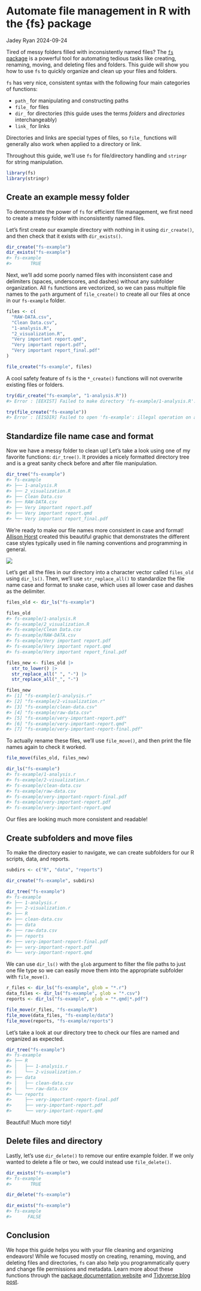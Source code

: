 # Automate file management in R with the {fs} package
Jadey Ryan
2024-09-24

Tired of messy folders filled with inconsistently named files? The [`fs`
package](https://fs.r-lib.org/index.html) is a powerful tool for
automating tedious tasks like creating, renaming, moving, and deleting
files and folders. This guide will show you how to use `fs` to quickly
organize and clean up your files and folders.

`fs` has very nice, consistent syntax with the following four main
categories of functions:

- `path_` for manipulating and constructing paths
- `file_` for files
- `dir_` for directories (this guide uses the terms *folders* and
  *directories* interchangeably)
- `link_` for links

Directories and links are special types of files, so `file_` functions
will generally also work when applied to a directory or link.

Throughout this guide, we’ll use `fs` for file/directory handling and
`stringr` for string manipulation.

``` r
library(fs)
library(stringr)
```

## Create an example messy folder

To demonstrate the power of `fs` for efficient file management, we first
need to create a messy folder with inconsistently named files.

Let’s first create our example directory with nothing in it using
`dir_create()`, and then check that it exists with `dir_exists()`.

``` r
dir_create("fs-example")
dir_exists("fs-example")
#> fs-example 
#>       TRUE
```

Next, we’ll add some poorly named files with inconsistent case and
delimiters (spaces, underscores, and dashes) without any subfolder
organization. All `fs` functions are vectorized, so we can pass multiple
file names to the `path` argument of `file_create()` to create all our
files at once in our `fs-example` folder.

``` r
files <- c(
  "RAW-DATA.csv",
  "Clean Data.csv",
  "1-analysis.R",
  "2_visualization.R",
  "Very important report.qmd",
  "Very important report.pdf",
  "Very important report_final.pdf"
)

file_create("fs-example", files)
```

A cool safety feature of `fs` is the `*_create()` functions will not
overwrite existing files or folders.

``` r
try(dir_create("fs-example", "1-analysis.R"))
#> Error : [EEXIST] Failed to make directory 'fs-example/1-analysis.R': file already exists

try(file_create("fs-example"))
#> Error : [EISDIR] Failed to open 'fs-example': illegal operation on a directory
```

## Standardize file name case and format

Now we have a messy folder to clean up! Let’s take a look using one of
my favorite functions: `dir_tree()`. It provides a nicely formatted
directory tree and is a great sanity check before and after file
manipulation.

``` r
dir_tree("fs-example")
#> fs-example
#> ├── 1-analysis.R
#> ├── 2_visualization.R
#> ├── Clean Data.csv
#> ├── RAW-DATA.csv
#> ├── Very important report.pdf
#> ├── Very important report.qmd
#> └── Very important report_final.pdf
```

We’re ready to make our file names more consistent in case and format!
[Allison Horst](https://allisonhorst.com) created this beautiful graphic
that demonstrates the different case styles typically used in file
naming conventions and programming in general.

<img src="ah-case.png"
data-fig-alt="Cartoon representations of common cases in coding. A snake screams &quot;SCREAMING_SNAKE_CASE&quot; into the face of a camel (wearing ear muffs) with &quot;camelCase&quot; written along its back. Vegetables on a skewer spell out &quot;kebab-case&quot; (words on a skewer). A mellow, happy looking snake has text &quot;snake_case&quot; along it." />

Let’s get all the files in our directory into a character vector called
`files_old` using `dir_ls()`. Then, we’ll use `str_replace_all()` to
standardize the file name case and format to snake case, which uses all
lower case and dashes as the delimiter.

``` r
files_old <- dir_ls("fs-example")

files_old
#> fs-example/1-analysis.R
#> fs-example/2_visualization.R
#> fs-example/Clean Data.csv
#> fs-example/RAW-DATA.csv
#> fs-example/Very important report.pdf
#> fs-example/Very important report.qmd
#> fs-example/Very important report_final.pdf

files_new <- files_old |>
  str_to_lower() |>
  str_replace_all(" ", "-") |> 
  str_replace_all("_", "-")

files_new
#> [1] "fs-example/1-analysis.r"                   
#> [2] "fs-example/2-visualization.r"              
#> [3] "fs-example/clean-data.csv"                 
#> [4] "fs-example/raw-data.csv"                   
#> [5] "fs-example/very-important-report.pdf"      
#> [6] "fs-example/very-important-report.qmd"      
#> [7] "fs-example/very-important-report-final.pdf"
```

To actually rename these files, we’ll use `file_move()`, and then print
the file names again to check it worked.

``` r
file_move(files_old, files_new)

dir_ls("fs-example")
#> fs-example/1-analysis.r
#> fs-example/2-visualization.r
#> fs-example/clean-data.csv
#> fs-example/raw-data.csv
#> fs-example/very-important-report-final.pdf
#> fs-example/very-important-report.pdf
#> fs-example/very-important-report.qmd
```

Our files are looking much more consistent and readable!

## Create subfolders and move files

To make the directory easier to navigate, we can create subfolders for
our R scripts, data, and reports.

``` r
subdirs <- c("R", "data", "reports")

dir_create("fs-example", subdirs)

dir_tree("fs-example")
#> fs-example
#> ├── 1-analysis.r
#> ├── 2-visualization.r
#> ├── R
#> ├── clean-data.csv
#> ├── data
#> ├── raw-data.csv
#> ├── reports
#> ├── very-important-report-final.pdf
#> ├── very-important-report.pdf
#> └── very-important-report.qmd
```

We can use `dir_ls()` with the `glob` argument to filter the file paths
to just one file type so we can easily move them into the appropriate
subfolder with `file_move()`.

``` r
r_files <- dir_ls("fs-example", glob = "*.r")
data_files <- dir_ls("fs-example", glob = "*.csv")
reports <- dir_ls("fs-example", glob = "*.qmd|*.pdf")

file_move(r_files, "fs-example/R")
file_move(data_files, "fs-example/data")
file_move(reports, "fs-example/reports")
```

Let’s take a look at our directory tree to check our files are named and
organized as expected.

``` r
dir_tree("fs-example")
#> fs-example
#> ├── R
#> │   ├── 1-analysis.r
#> │   └── 2-visualization.r
#> ├── data
#> │   ├── clean-data.csv
#> │   └── raw-data.csv
#> └── reports
#>     ├── very-important-report-final.pdf
#>     ├── very-important-report.pdf
#>     └── very-important-report.qmd
```

Beautiful! Much more tidy!

## Delete files and directory

Lastly, let’s use `dir_delete()` to remove our entire example folder. If
we only wanted to delete a file or two, we could instead use
`file_delete()`.

``` r
dir_exists("fs-example")
#> fs-example 
#>       TRUE

dir_delete("fs-example")

dir_exists("fs-example")
#> fs-example 
#>      FALSE
```

## Conclusion

We hope this guide helps you with your file cleaning and organizing
endeavors! While we focused mostly on creating, renaming, moving, and
deleting files and directories, `fs` can also help you programmatically
query and change file permissions and metadata. Learn more about these
functions through the [package documentation
website](https://fs.r-lib.org/index.html) and [Tidyverse blog
post](https://www.tidyverse.org/blog/2018/01/fs-1.0.0/).
